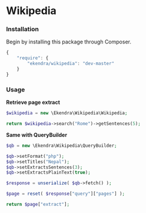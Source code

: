 # Wikipedia

### Installation

Begin by installing this package through Composer.

```js
{
    "require": {
        "ekendra/wikipedia": "dev-master"
    }
}
```

### Usage

**Retrieve page extract**

```php
$wikipedia = new \Ekendra\Wikipedia\Wikipedia;

return $wikipedia->search("Rome")->getSentences(5);
```

**Same with QueryBuilder**

```php
$qb = new \Ekendra\Wikipedia\QueryBuilder;

$qb->setFormat("php");
$qb->setTitles("Nepal");
$qb->setExtractsSentences(3);
$qb->setExtractsPlainText(true);

$response = unserialize( $qb->fetch() );

$page = reset( $response["query"]["pages"] );

return $page["extract"];
```
